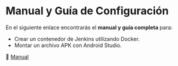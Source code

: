 # Manual y Guía de Configuración

En el siguiente enlace encontrarás el **manual y guía completa** para:

- Crear un contenedor de Jenkins utilizando Docker.
- Montar un archivo APK con Android Studio.

🔗 [Manual](https://online.fliphtml5.com/zhylb/tybf/)